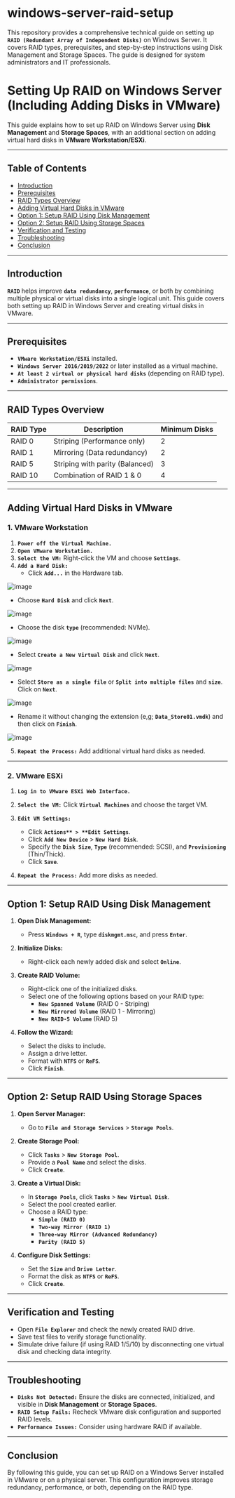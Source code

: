 # windows-server-raid-setup
This repository provides a comprehensive technical guide on setting up **`RAID (Redundant Array of Independent Disks)`** on Windows Server. It covers RAID types, prerequisites, and step-by-step instructions using Disk Management and Storage Spaces. The guide is designed for system administrators and IT professionals.


# **Setting Up RAID on Windows Server (Including Adding Disks in VMware)**  

This guide explains how to set up RAID on Windows Server using **Disk Management** and **Storage Spaces**, with an additional section on adding virtual hard disks in **VMware Workstation/ESXi**.

---

## **Table of Contents**  

- [Introduction](#introduction)  
- [Prerequisites](#prerequisites)  
- [RAID Types Overview](#raid-types-overview)  
- [Adding Virtual Hard Disks in VMware](#adding-virtual-hard-disks-in-vmware)  
- [Option 1: Setup RAID Using Disk Management](#option-1-setup-raid-using-disk-management)  
- [Option 2: Setup RAID Using Storage Spaces](#option-2-setup-raid-using-storage-spaces)  
- [Verification and Testing](#verification-and-testing)  
- [Troubleshooting](#troubleshooting)  
- [Conclusion](#conclusion)

---

## **Introduction**  

**`RAID`** helps improve **`data redundancy`**, **`performance`**, or both by combining multiple physical or virtual disks into a single logical unit. This guide covers both setting up RAID in Windows Server and creating virtual disks in VMware.

---

## **Prerequisites**  

- **`VMware Workstation/ESXi`** installed.  
- **`Windows Server 2016/2019/2022`** or later installed as a virtual machine.  
- **`At least 2 virtual or physical hard disks`** (depending on RAID type).  
- **`Administrator permissions`**.

---

## **RAID Types Overview**  

| RAID Type  | Description                    | Minimum Disks |
|------------|--------------------------------|---------------|
| RAID 0     | Striping (Performance only)    | 2             |
| RAID 1     | Mirroring (Data redundancy)    | 2             |
| RAID 5     | Striping with parity (Balanced)| 3             |
| RAID 10    | Combination of RAID 1 & 0      | 4             |

---

## **Adding Virtual Hard Disks in VMware**  

### **1. VMware Workstation**  
1. **`Power off the Virtual Machine.`**  
2. **`Open VMware Workstation.`**  
3. **`Select the VM:`** Right-click the VM and choose **`Settings`**.  
4. **`Add a Hard Disk:`**  
   - Click **`Add...`** in the Hardware tab.

![image](https://github.com/user-attachments/assets/56818da9-9b21-488c-b845-c90e04e831ec)

   - Choose **`Hard Disk`** and click **`Next`**.

![image](https://github.com/user-attachments/assets/6992937a-b1aa-4aa1-a526-52f0af4136e7)

   - Choose the disk **`type`** (recommended: NVMe).

   ![image](https://github.com/user-attachments/assets/ce362dab-6aa2-463c-adc1-b7601937da7f)
   
   - Select **`Create a New Virtual Disk`** and click **`Next`**.  
 
 ![image](https://github.com/user-attachments/assets/e575c447-f79f-4845-a89d-645eaded1a03)

   - Select **`Store as a single file`** or **`Split into multiple files`** and **`size`**. Click on **`Next`**. 

   ![image](https://github.com/user-attachments/assets/74a30a86-8af2-499b-baec-f520add39179)

   - Rename it without changing the extension (e,g; **`Data_Store01.vmdk`**) and then click on **`Finish`**.

![image](https://github.com/user-attachments/assets/01bb8fe6-2fb0-4653-8eb4-c6c8ab7d115d)


5. **`Repeat the Process:`** Add additional virtual hard disks as needed.  

---

### **2. VMware ESXi**  
1. **`Log in to VMware ESXi Web Interface.`**  
2. **`Select the VM:`** Click **`Virtual Machines`** and choose the target VM.  
3. **`Edit VM Settings:`**  
   - Click **`Actions** > **Edit Settings`**.  
   - Click **`Add New Device`** > **`New Hard Disk`**.  
   - Specify the **`Disk Size`**, **`Type`** (recommended: SCSI), and **`Provisioning`** (Thin/Thick).  
   - Click **`Save`**.  

4. **`Repeat the Process:`** Add more disks as needed.

---

## **Option 1: Setup RAID Using Disk Management**  

1. **Open Disk Management:**  
   - Press **`Windows + R`**, type **`diskmgmt.msc`**, and press **`Enter`**.  

2. **Initialize Disks:**  
   - Right-click each newly added disk and select **`Online`**.  

3. **Create RAID Volume:**  
   - Right-click one of the initialized disks.  
   - Select one of the following options based on your RAID type:  
     - **`New Spanned Volume`** (RAID 0 - Striping)  
     - **`New Mirrored Volume`** (RAID 1 - Mirroring)  
     - **`New RAID-5 Volume`** (RAID 5)  

4. **Follow the Wizard:**  
   - Select the disks to include.  
   - Assign a drive letter.  
   - Format with **`NTFS`** or **`ReFS`**.  
   - Click **`Finish`**.

---

## **Option 2: Setup RAID Using Storage Spaces**  

1. **Open Server Manager:**  
   - Go to **`File and Storage Services`** > **`Storage Pools`**.  

2. **Create Storage Pool:**  
   - Click **`Tasks`** > **`New Storage Pool`**.  
   - Provide a **`Pool Name`** and select the disks.  
   - Click **`Create`**.

3. **Create a Virtual Disk:**  
   - In **`Storage Pools`**, click **`Tasks`** > **`New Virtual Disk`**.  
   - Select the pool created earlier.  
   - Choose a RAID type:  
     - **`Simple (RAID 0)`**  
     - **`Two-way Mirror (RAID 1)`**  
     - **`Three-way Mirror (Advanced Redundancy)`**  
     - **`Parity (RAID 5)`**  

4. **Configure Disk Settings:**  
   - Set the **`Size`** and **`Drive Letter`**.  
   - Format the disk as **`NTFS`** or **`ReFS`**.  
   - Click **`Create`**.

---

## **Verification and Testing**  

- Open **`File Explorer`** and check the newly created RAID drive.  
- Save test files to verify storage functionality.  
- Simulate drive failure (if using RAID 1/5/10) by disconnecting one virtual disk and checking data integrity.

---

## **Troubleshooting**  

- **`Disks Not Detected:`** Ensure the disks are connected, initialized, and visible in **Disk Management** or **Storage Spaces**.  
- **`RAID Setup Fails:`** Recheck VMware disk configuration and supported RAID levels.  
- **`Performance Issues:`** Consider using hardware RAID if available.

---

## **Conclusion**  

By following this guide, you can set up RAID on a Windows Server installed in VMware or on a physical server. This configuration improves storage redundancy, performance, or both, depending on the RAID type.
